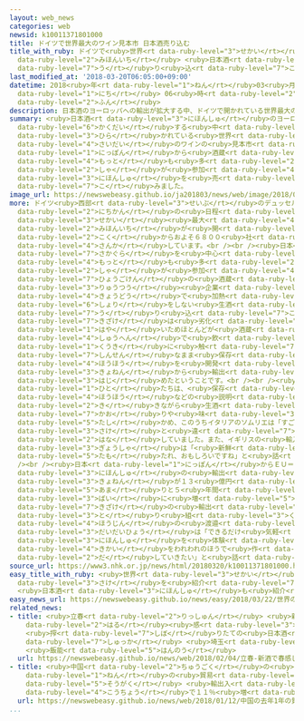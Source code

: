 ```yaml
---
layout: web_news
categories: web
newsid: k10011371801000
title: ドイツで世界最大のワイン見本市 日本酒売り込む
title_with_ruby: ドイツで<ruby>世界<rt data-ruby-level="3">せかい</rt></ruby><ruby>最大<rt data-ruby-level="4">さいだい</rt></ruby>のワイン<ruby>見本市<rt
  data-ruby-level="2">みほんいち</rt></ruby> <ruby>日本酒<rt data-ruby-level="3">にほんしゅ</rt></ruby><ruby>売<rt
  data-ruby-level="7">う</rt></ruby>り<ruby>込<rt data-ruby-level="7">こ</rt></ruby>む
last_modified_at: '2018-03-20T06:05:00+09:00'
datetime: 2018<ruby>年<rt data-ruby-level="1">ねん</rt></ruby>03<ruby>月<rt data-ruby-level="1">がつ</rt></ruby>20<ruby>日<rt
  data-ruby-level="1">にち</rt></ruby> 06<ruby>時<rt data-ruby-level="2">じ</rt></ruby>05<ruby>分<rt
  data-ruby-level="2">ふん</rt></ruby>
description: 日本酒のヨーロッパへの輸出が拡大する中、ドイツで開かれている世界最大のワインの見本市に、日本から酒蔵などこれまでで最も多い２５社が参加し、日本酒を売り込みました。
summary: <ruby>日本酒<rt data-ruby-level="3">にほんしゅ</rt></ruby>のヨーロッパへの<ruby>輸出<rt data-ruby-level="5">ゆしゅつ</rt></ruby>が<ruby>拡大<rt
  data-ruby-level="6">かくだい</rt></ruby>する<ruby>中<rt data-ruby-level="1">なか</rt></ruby>、ドイツで<ruby>開<rt
  data-ruby-level="3">ひら</rt></ruby>かれている<ruby>世界<rt data-ruby-level="3">せかい</rt></ruby><ruby>最大<rt
  data-ruby-level="4">さいだい</rt></ruby>のワインの<ruby>見本市<rt data-ruby-level="2">みほんいち</rt></ruby>に、<ruby>日本<rt
  data-ruby-level="1">にっぽん</rt></ruby>から<ruby>酒蔵<rt data-ruby-level="7">さかぐら</rt></ruby>などこれまでで<ruby>最<rt
  data-ruby-level="4">もっと</rt></ruby>も<ruby>多<rt data-ruby-level="2">おお</rt></ruby>い２５<ruby>社<rt
  data-ruby-level="2">しゃ</rt></ruby>が<ruby>参加<rt data-ruby-level="4">さんか</rt></ruby>し、<ruby>日本酒<rt
  data-ruby-level="3">にほんしゅ</rt></ruby>を<ruby>売<rt data-ruby-level="7">う</rt></ruby>り<ruby>込<rt
  data-ruby-level="7">こ</rt></ruby>みました。
image_url: https://newswebeasy.github.io/ja201803/news/web/image/2018/03/20/K10011371801_1803200654_1803200657_01_02.jpg
more: ドイツ<ruby>西部<rt data-ruby-level="3">せいぶ</rt></ruby>のデュッセルドルフでは、１８<ruby>日<rt data-ruby-level="1">にち</rt></ruby>から３<ruby>日間<rt
  data-ruby-level="2">にちかん</rt></ruby>の<ruby>日程<rt data-ruby-level="5">にってい</rt></ruby>で<ruby>世界<rt
  data-ruby-level="3">せかい</rt></ruby><ruby>最大<rt data-ruby-level="4">さいだい</rt></ruby>のワインの<ruby>見本市<rt
  data-ruby-level="2">みほんいち</rt></ruby>が<ruby>開<rt data-ruby-level="3">ひら</rt></ruby>かれていて、ことしは６４か<ruby>国<rt
  data-ruby-level="2">こく</rt></ruby>からおよそ６８００<ruby>社<rt data-ruby-level="2">しゃ</rt></ruby>が<ruby>参加<rt
  data-ruby-level="4">さんか</rt></ruby>しています。<br /><br /><ruby>日本<rt data-ruby-level="1">にっぽん</rt></ruby>からは、<ruby>酒蔵<rt
  data-ruby-level="7">さかぐら</rt></ruby>を<ruby>中心<rt data-ruby-level="2">ちゅうしん</rt></ruby>にこれまでで<ruby>最<rt
  data-ruby-level="4">もっと</rt></ruby>も<ruby>多<rt data-ruby-level="2">おお</rt></ruby>い２５<ruby>社<rt
  data-ruby-level="2">しゃ</rt></ruby>が<ruby>参加<rt data-ruby-level="4">さんか</rt></ruby>し、このうち、<ruby>兵庫県<rt
  data-ruby-level="7">ひょうごけん</rt></ruby>の<ruby>酒蔵<rt data-ruby-level="7">さかぐら</rt></ruby>と<ruby>流通<rt
  data-ruby-level="3">りゅうつう</rt></ruby><ruby>企業<rt data-ruby-level="7">きぎょう</rt></ruby>は<ruby>共同<rt
  data-ruby-level="4">きょうどう</rt></ruby>で<ruby>加熱<rt data-ruby-level="4">かねつ</rt></ruby><ruby>処理<rt
  data-ruby-level="6">しょり</rt></ruby>をしない<ruby>生酒<rt data-ruby-level="7">きざけ</rt></ruby>を<ruby>売<rt
  data-ruby-level="7">う</rt></ruby>り<ruby>込<rt data-ruby-level="7">こ</rt></ruby>んでいました。<ruby>生酒<rt
  data-ruby-level="7">きざけ</rt></ruby>は<ruby>劣化<rt data-ruby-level="7">れっか</rt></ruby>が<ruby>早<rt
  data-ruby-level="1">はや</rt></ruby>いためほとんどが<ruby>酒蔵<rt data-ruby-level="7">さかぐら</rt></ruby><ruby>周辺<rt
  data-ruby-level="4">しゅうへん</rt></ruby>で<ruby>飲<rt data-ruby-level="3">の</rt></ruby>まれていますが、<ruby>空気<rt
  data-ruby-level="1">くうき</rt></ruby>に<ruby>触<rt data-ruby-level="7">ふ</rt></ruby>れさせないで<ruby>新鮮<rt
  data-ruby-level="7">しんせん</rt></ruby>なまま<ruby>保存<rt data-ruby-level="6">ほぞん</rt></ruby>できる<ruby>方法<rt
  data-ruby-level="4">ほうほう</rt></ruby>を<ruby>開発<rt data-ruby-level="3">かいはつ</rt></ruby>し、<ruby>去年<rt
  data-ruby-level="3">きょねん</rt></ruby>から<ruby>輸出<rt data-ruby-level="5">ゆしゅつ</rt></ruby>を<ruby>始<rt
  data-ruby-level="3">はじ</rt></ruby>めたということです。<br /><br /><ruby>訪<rt data-ruby-level="7">おとず</rt></ruby>れた<ruby>人<rt
  data-ruby-level="1">ひと</rt></ruby>たちは、<ruby>保存<rt data-ruby-level="6">ほぞん</rt></ruby><ruby>方法<rt
  data-ruby-level="4">ほうほう</rt></ruby>などの<ruby>説明<rt data-ruby-level="4">せつめい</rt></ruby>を<ruby>聞<rt
  data-ruby-level="2">き</rt></ruby>きながら<ruby>生酒<rt data-ruby-level="7">きざけ</rt></ruby>の<ruby>香<rt
  data-ruby-level="7">かお</rt></ruby>りや<ruby>味<rt data-ruby-level="3">あじ</rt></ruby>をじっくりと<ruby>確<rt
  data-ruby-level="5">たし</rt></ruby>かめ、このうちイタリアのソムリエは「すごくおいしい。<ruby>普通<rt data-ruby-level="7">ふつう</rt></ruby>の<ruby>酒<rt
  data-ruby-level="3">さけ</rt></ruby>と<ruby>違<rt data-ruby-level="7">ちが</rt></ruby>う」と<ruby>話<rt
  data-ruby-level="2">はな</rt></ruby>していました。また、イギリスの<ruby>輸入<rt data-ruby-level="5">ゆにゅう</rt></ruby><ruby>業者<rt
  data-ruby-level="3">ぎょうしゃ</rt></ruby>は「<ruby>新鮮<rt data-ruby-level="7">しんせん</rt></ruby>さが<ruby>保<rt
  data-ruby-level="5">たも</rt></ruby>たれ、おもしろいですね」と<ruby>話<rt data-ruby-level="2">はな</rt></ruby>していました。<br
  /><br /><ruby>日本<rt data-ruby-level="1">にっぽん</rt></ruby>からＥＵ＝ヨーロッパ<ruby>連合<rt data-ruby-level="4">れんごう</rt></ruby>への<ruby>日本酒<rt
  data-ruby-level="3">にほんしゅ</rt></ruby>の<ruby>輸出<rt data-ruby-level="5">ゆしゅつ</rt></ruby>は、<ruby>去年<rt
  data-ruby-level="3">きょねん</rt></ruby>が１３<ruby>億円<rt data-ruby-level="4">おくえん</rt></ruby><ruby>余<rt
  data-ruby-level="5">あま</rt></ruby>りと５<ruby>年間<rt data-ruby-level="2">ねんかん</rt></ruby>でおよそ２<ruby>倍<rt
  data-ruby-level="3">ばい</rt></ruby>に<ruby>増<rt data-ruby-level="5">ふ</rt></ruby>えているということで、<ruby>生酒<rt
  data-ruby-level="7">きざけ</rt></ruby>の<ruby>輸出<rt data-ruby-level="5">ゆしゅつ</rt></ruby>に<ruby>取<rt
  data-ruby-level="3">と</rt></ruby>り<ruby>組<rt data-ruby-level="3">く</rt></ruby>んでいるＮＰＯ<ruby>法人<rt
  data-ruby-level="4">ほうじん</rt></ruby>の<ruby>渡邉<rt data-ruby-level="8">わたなべ</rt></ruby><ruby>大代表<rt
  data-ruby-level="3">だいだいひょう</rt></ruby>は「できるだけ<ruby>気軽<rt data-ruby-level="3">きがる</rt></ruby>に<ruby>日本酒<rt
  data-ruby-level="3">にほんしゅ</rt></ruby>を<ruby>体験<rt data-ruby-level="4">たいけん</rt></ruby>してもらえるような<ruby>機会<rt
  data-ruby-level="4">きかい</rt></ruby>をわれわれのほうで<ruby>作<rt data-ruby-level="2">つく</rt></ruby>り<ruby>出<rt
  data-ruby-level="2">だ</rt></ruby>していきたい」と<ruby>話<rt data-ruby-level="2">はな</rt></ruby>していました。
source_url: https://www3.nhk.or.jp/news/html/20180320/k10011371801000.html
easy_title_with_ruby: <ruby>世界<rt data-ruby-level="3">せかい</rt></ruby>のお<ruby>酒<rt
  data-ruby-level="3">さけ</rt></ruby>を<ruby>紹介<rt data-ruby-level="7">しょうかい</rt></ruby>するイベント
  <ruby>日本酒<rt data-ruby-level="3">にほんしゅ</rt></ruby>も<ruby>紹介<rt data-ruby-level="7">しょうかい</rt></ruby>
easy_news_url: https://newswebeasy.github.io/news/easy/2018/03/22/世界のお酒を紹介するイベント-日本酒も紹介
related_news:
- title: <ruby>立春<rt data-ruby-level="2">りっしゅん</rt></ruby> <ruby>新酒<rt data-ruby-level="3">しんしゅ</rt></ruby>で<ruby>春<rt
    data-ruby-level="2">はる</rt></ruby><ruby>感<rt data-ruby-level="3">かん</rt></ruby>じて
    <ruby>搾<rt data-ruby-level="7">しぼ</rt></ruby>りたての<ruby>日本酒<rt data-ruby-level="3">にほんしゅ</rt></ruby><ruby>出荷<rt
    data-ruby-level="7">しゅっか</rt></ruby> <ruby>埼玉<rt data-ruby-level="7">さいたま</rt></ruby>
    <ruby>飯能<rt data-ruby-level="5">はんのう</rt></ruby>
  url: https://newswebeasy.github.io/news/web/2018/02/04/立春-新酒で春感じて-搾りたての日本酒出荷-埼玉-飯能
- title: <ruby>中国<rt data-ruby-level="2">ちゅうごく</rt></ruby>の<ruby>去年<rt data-ruby-level="3">きょねん</rt></ruby>１<ruby>年<rt
    data-ruby-level="1">ねん</rt></ruby>の<ruby>貿易<rt data-ruby-level="5">ぼうえき</rt></ruby><ruby>総額<rt
    data-ruby-level="5">そうがく</rt></ruby> <ruby>輸出入<rt data-ruby-level="5">ゆしゅつにゅう</rt></ruby><ruby>好調<rt
    data-ruby-level="4">こうちょう</rt></ruby>で１１％<ruby>増<rt data-ruby-level="5">ぞう</rt></ruby>
  url: https://newswebeasy.github.io/news/web/2018/01/12/中国の去年1年の貿易総額-輸出入好調で11増
...
```

